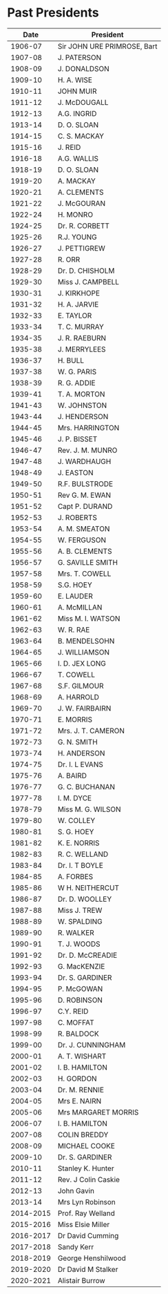 # Past Presidents

Date    | President
------- | -------
1906-07 | Sir JOHN URE PRIMROSE, Bart |
1907-08 | J. PATERSON |
1908-09 | J. DONALDSON |
1909-10 |   H. A. WISE |
1910-11 | JOHN MUIR |
1911-12 | J. McDOUGALL |
1912-13 | A.G. INGRID |
1913-14 | D. O. SLOAN |
1914-15 | C. S. MACKAY |
1915-16 | J. REID |
1916-18 | A.G. WALLIS |
1918-19 | D. O. SLOAN |
1919-20 | A. MACKAY |
1920-21 | A. CLEMENTS |
1921-22 | J. McGOURAN |
1922-24 | H. MONRO |
1924-25 | Dr. R. CORBETT |
1925-26 | R.J. YOUNG |
1926-27 | J. PETTIGREW |
1927-28 | R. ORR |
1928-29 | Dr. D. CHISHOLM |
1929-30 | Miss J. CAMPBELL |
1930-31 | J. KIRKHOPE |
1931-32 | H. A. JARVIE |
1932-33 | E. TAYLOR |
1933-34 | T. C. MURRAY    |
1934-35 | J. R. RAEBURN |
1935-38 | J. MERRYLEES |
1936-37 | H. BULL |
1937-38 | W. G. PARIS    |
1938-39 | R. G. ADDIE |
1939-41 | T. A. MORTON |
1941-43 | W. JOHNSTON |
1943-44 | J. HENDERSON |
1944-45 | Mrs. HARRINGTON |
1945-46 | J. P. BISSET |
1946-47 | Rev. J. M. MUNRO |
1947-48 | J. WARDHAUGH |
1948-49 | J. EASTON |
1949-50 | R.F. BULSTRODE |
1950-51 | Rev G. M. EWAN |
1951-52 | Capt P. DURAND |
1952-53 | J. ROBERTS |
1953-54 | A. M. SMEATON |
1954-55 | W. FERGUSON |
1955-56 | A. B. CLEMENTS |
1956-57 | G. SAVILLE SMITH |
1957-58 | Mrs. T. COWELL   |
1958-59 | S.G. HOEY   |
1959-60 | E. LAUDER |
1960-61 | A. McMILLAN   |
1961-62 | Miss M. I. WATSON |
1962-63 | W. R. RAE |
1963-64 | B. MENDELSOHN |
1964-65 | J. WILLIAMSON |
1965-66 | I. D. JEX LONG |
1966-67 | T. COWELL |
1967-68 | S.F. GILMOUR |
1968-69 | A. HARROLD |
1969-70 | J. W. FAIRBAIRN |
1970-71 | E. MORRIS |
1971-72 | Mrs. J. T. CAMERON |
1972-73 | G. N. SMITH |
1973-74 | H. ANDERSON |
1974-75 | Dr. I. L EVANS |
1975-76 | A. BAIRD |
1976-77 | G. C. BUCHANAN |
1977-78 | I. M. DYCE |
1978-79 | Miss M. G. WILSON |
1979-80 | W. COLLEY |
1980-81 | S. G. HOEY |
1981-82 | K. E. NORRIS |
1982-83 | R. C. WELLAND |
1983-84 | Dr. I. T BOYLE |
1984-85 | A. FORBES |
1985-86 | W H. NEITHERCUT |
1986-87 | Dr. D. WOOLLEY |
1987-88 | Miss J. TREW |
1988-89 | W. SPALDING |
1989-90 | R. WALKER |
1990-91 | T. J.  WOODS  |
1991-92 | Dr. D. McCREADIE |
1992-93 | G. MacKENZIE  |
1993-94 | Dr. S. GARDINER |
1994-95 | P. McGOWAN |
1995-96 | D. ROBINSON |
1996-97 | C.Y. REID |
1997-98 | C. MOFFAT |
1998-99 | R. BALDOCK |
1999-00 | Dr. J. CUNNINGHAM |
2000-01 | A. T. WISHART   |
2001-02 |   I. B. HAMILTON |
2002-03 | H. GORDON |
2003-04 | Dr. M. RENNIE |
2004-05 | Mrs E. NAIRN |
2005-06 | Mrs MARGARET MORRIS   |
2006-07 | I. B. HAMILTON |
2007-08 |  COLIN BREDDY |
2008-09 | MICHAEL COOKE |
2009-10 | Dr. S. GARDINER |
2010-11 | Stanley K. Hunter |
2011-12 | Rev. J Colin Caskie |
2012-13 | John Gavin |
2013-14 | Mrs Lyn Robinson |
2014-2015 | Prof. Ray Welland |
2015-2016 | Miss Elsie Miller |
2016-2017 | Dr David Cumming |
2017-2018 | Sandy Kerr |
2018-2019 | George Henshilwood |
2019-2020 | Dr David M Stalker |
2020-2021 | Alistair Burrow |